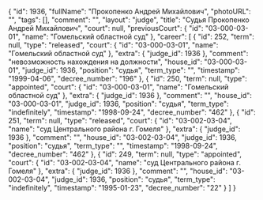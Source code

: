 {
    "id": 1936,
    "fullName": "Прокопенко Андрей Михайлович",
    "photoURL": "",
    "tags": [],
    "comment": "",
    "layout": "judge",
    "title": "Судья Прокопенко Андрей Михайлович",
    "court": null,
    "previousCourt": {
        "id": "03-000-03-01",
        "name": "Гомельский областной суд"
    },
    "career": [
        {
            "id": 252,
            "term": null,
            "type": "released",
            "court": {
                "id": "03-000-03-01",
                "name": "Гомельский областной суд"
            },
            "extra": {
                "judge_id": 1936
            },
            "comment": "невозможность нахождения на должности",
            "house_id": "03-000-03-01",
            "judge_id": 1936,
            "position": "судья",
            "term_type": "",
            "timestamp": "1999-04-06",
            "decree_number": "196"
        },
        {
            "id": 250,
            "term": null,
            "type": "appointed",
            "court": {
                "id": "03-000-03-01",
                "name": "Гомельский областной суд"
            },
            "extra": {
                "judge_id": 1936
            },
            "comment": "",
            "house_id": "03-000-03-01",
            "judge_id": 1936,
            "position": "судья",
            "term_type": "indefinitely",
            "timestamp": "1998-09-24",
            "decree_number": "462"
        },
        {
            "id": 251,
            "term": null,
            "type": "released",
            "court": {
                "id": "03-002-03-04",
                "name": "суд Центрального района г. Гомеля"
            },
            "extra": {
                "judge_id": 1936
            },
            "comment": "",
            "house_id": "03-002-03-04",
            "judge_id": 1936,
            "position": "судья",
            "term_type": "",
            "timestamp": "1998-09-24",
            "decree_number": "462"
        },
        {
            "id": 249,
            "term": null,
            "type": "appointed",
            "court": {
                "id": "03-002-03-04",
                "name": "суд Центрального района г. Гомеля"
            },
            "extra": {
                "judge_id": 1936
            },
            "comment": "",
            "house_id": "03-002-03-04",
            "judge_id": 1936,
            "position": "судья",
            "term_type": "indefinitely",
            "timestamp": "1995-01-23",
            "decree_number": "22"
        }
    ]
}